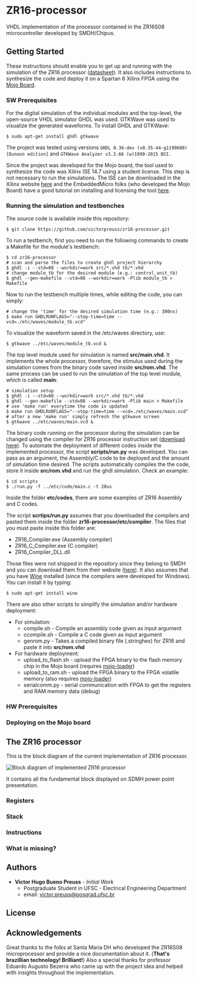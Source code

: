 
# ZR16-processor

 VHDL implementation of the processor contained in the ZR16S08 microcontroller developed by SMDH/Chipus.

## Getting Started

These instructions should enable you to get up and running with the simulation of the ZR16 processor ([datasheet](http://w3.ufsm.br/smdh/files/ZR16S08_datasheet.pdf)). It also includes instructions to synthesize the code and deploy it on a Spartan 6 Xilinx FPGA using the [Mojo Board](https://embeddedmicro.com/products/mojo-v3).

### SW Prerequisites

For the digital simulation of the individual modules and the top-level, the open-source VHDL simulator GHDL was used. GTKWave was used to visualize the generated waveforms. To install GHDL and GTKWave:
```
$ sudo apt-get install ghdl gtkwave
```
The project was tested using versions `GHDL 0.36-dev (v0.35-44-g1199680) [Dunoon edition]` and `GTKWave Analyzer v3.3.66 (w)1999-2015 BSI`.

Since the project was developed for the Mojo board, the tool used to synthesize the code was Xilinx ISE 14.7 using a student license. This step is not necessary to run the simulations.
The ISE can be downloaded in the Xilinx website [here](https://www.xilinx.com/support/download/index.html/content/xilinx/en/downloadNav/design-tools/v2012_4---14_7.html) and the EmbeddedMicro folks (who developed the Mojo Board) have a good tutorial on installing and licensing the tool [here](https://embeddedmicro.com/pages/installing-ise).

### Running the simulation and testbenches

The source code is available inside this repository:
```
$ git clone https://github.com/victorpreuss/zr16-processor.git
```
To run a testbench, first you need to run the following commands to create a Makefile for the module's testbench:
```
$ cd zr16-processor
# scan and parse the files to create ghdl project hierarchy
$ ghdl -i --std=08 --workdir=work src/*.vhd tb/*.vhd
# change module_tb for the desired module (e.g.: control_unit_tb)
$ ghdl --gen-makefile --std=08 --workdir=work -Plib module_tb > Makefile
```
Now to run the testbench multiple times, while editing the code, you can simply:
```
# change the 'time' for the desired simulation time (e.g.: 300ns)
$ make run GHDLRUNFLAGS="--stop-time=time --vcd=./etc/waves/module_tb.vcd"
```
To visualize the waveform saved in the /etc/waves directory, use:
```
$ gtkwave ../etc/waves/module_tb.vcd &
```
The top level module used for simulation is named **src/main.vhd**. It implements the whole processor, therefore, the stimulus used during the simulation comes from the binary code saved inside **src/rom.vhd**.
The same process can be used to run the simulation of the top level module, which is called **main**:
```
# simulation setup
$ ghdl -i --std=08 --workdir=work src/*.vhd tb/*.vhd
$ ghdl --gen-makefile --std=08 --workdir=work -Plib main > Makefile
# use 'make run' everytime the code is updated
$ make run GHDLRUNFLAGS="--stop-time=time --vcd=./etc/waves/main.vcd"
# after a new 'make run' simply refresh the gtkwave screen
$ gtkwave ../etc/waves/main.vcd &
```
The binary code running on the processor during the simulation can be changed using the compiler for ZR16 processor instruction set ([download here](http://w3.ufsm.br/smdh/downloads.php)).
To automate the deployment of different codes inside the implemented processor, the script **scripts/run.py** was developed. You can pass as an argument, the Assembly/C code to be deployed and the amount of simulation time desired. The scripts automatically compiles the the code, store it inside **src/rom.vhd** and run the ghdl simulation. Check an example:
```
$ cd scripts
$ ./run.py -f ../etc/code/main.c -t 20us
```
Inside the folder **etc/codes**, there are some examples of ZR16 Assembly and C codes.

The script **scrtips/run.py** assumes that you downloaded the compilers and pasted them inside the folder **zr16-processor/etc/compiler**. The files that you must paste inside this folder are:
- ZR16_Compiler.exe (Assembly compiler)
- ZR16_C_Compiler.exe (C compiler)
- ZR16_Compiler_DLL.dll

Those files were not shipped in the repository since they belong to SMDH and you can download them from their website ([here](http://w3.ufsm.br/smdh/downloads.php)).
It also assumes that you have [Wine](https://www.winehq.org/) installed (since the compilers were developed for Windows). You can install it by typing:
```
$ sudo apt-get install wine
```

There are also other scripts to simplify the simulation and/or hardware deployment:
- For simulation:
	- compile.sh - Compile an assembly code given as input argument
	- ccompile.sh - Compile a C code given as input argument
	- genrom.py - Takes a compiled binary file (.stringhex) for ZR16 and paste it into **src/rom.vhd**
- For hardware deployment:
	- upload_to_flash.sh - upload the FPGA binary to the flash memory chip in the Mojo board (requires [mojo-loader](https://github.com/embmicro/mojo-loader))
	- upload_to_ram.sh - upload the FPGA binary to the FPGA volatile memory (also requires [mojo-loader](https://github.com/embmicro/mojo-loader))
	- serialcomm.py - serial communication with FPGA to get the registers and RAM memory data (debug)

### HW Prerequisites



### Deploying on the Mojo board

## The ZR16 processor

This is the block diagram of the current implementation of ZR16 processor.

![Block diagram of implemented ZR16 processor](https://i.imgur.com/1Gfiahf.png)

It contains all the fundamental block displayed on SDMH power point presentation.

### Registers

### Stack

### Instructions

### What is missing?

## Authors
- **Victor Hugo Bueno Preuss** - *Initial Work*
	- Postgraduate Student in UFSC - Electrical Engineering Department
	- email: victor.preuss@posgrad.ufsc.br
## License

## Acknowledgements

Great thanks to the folks at Santa Maria DH who developed the ZR16S08 microprocessor and provide a nice documentation about it. (**That's brazillian technology! Brilliant!**)
Also a special thanks for professor Eduardo Augusto Bezerra who came up with the project idea and helped with insights throughout the implementation.
